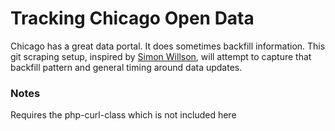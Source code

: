 # Tracking Chicago Open Data
Chicago has a great data portal. It does sometimes backfill information. This git scraping setup, inspired by [Simon Willson](https://simonwillison.net/2020/Oct/9/git-scraping/), will attempt to capture that backfill pattern and general timing around data updates.

### Notes
Requires the php-curl-class which is not included here